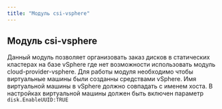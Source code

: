 ```yaml
---
title: "Модуль csi-vsphere"
---
```


## Модуль csi-vsphere

Данный модуль позволяет организовать заказ дисков в статических кластерах
на базе vSphere где нет возможности использовать модуль cloud-provider-vsphere.
Для работы модуля необходимо чтобы виртуальные машины были созданны средствами
vSphere. Имя виртуальной машины в vSphere должно совпадать с именем хоста.
В настройках виртуальной машины должен быть включен параметр ```disk.EnableUUID:TRUE```
